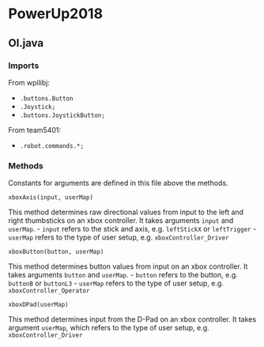 # PowerUp2018

## OI.java

### Imports
From wpilibj:
  - `.buttons.Button`
  - `.Joystick;`
  - `.buttons.JoystickButton;`

From team5401:
  - `.robot.commands.*;`

### Methods
Constants for arguments are defined in this file above the methods.

`xboxAxis(input, userMap)`

  This method determines raw directional values from input to the left and right thumbsticks on an xbox controller. It takes arguments `input` and `userMap`.
    - `input` refers to the stick and axis, e.g. `leftStickX` or `leftTrigger`
    - `userMap` refers to the type of user setup, e.g. `xboxController_Driver`

`xboxButton(button, userMap)`

  This method determines button values from input on an xbox controller. It takes arguments `button` and `userMap`.
    - `button` refers to the button, e.g. `buttonB` or `buttonL3`
    - `userMap` refers to the type of user setup, e.g. `xboxController_Operator`

`xboxDPad(userMap)`

  This method determines input from the D-Pad on an xbox controller. It takes argument `userMap`, which refers to the type of user setup, e.g. `xboxController_Driver`
